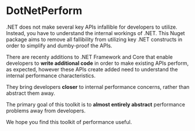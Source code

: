 # DotNetPerform
.NET does not make several key APIs infallible for developers to utilize. Instead, you have to understand the internal workings of .NET. This Nuget package aims to remove all fallibility from utilizing key .NET constructs in order to simplify and dumby-proof the APIs.

There are recenty additions to .NET Framework and Core that enable developers to **write additional code** in order to make existing APIs perform, as expected, however these APIs create added need to understand the internal performance characteristics.

They bring developers **closer** to internal performance concerns, rather than abstract them away.

The primary goal of this toolkit is to **almost entirely abstract** performance problems away from developers.

We hope you find this toolkit of performance useful.
